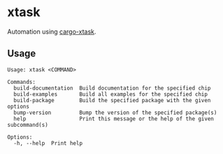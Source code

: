 # xtask

Automation using [cargo-xtask](https://github.com/matklad/cargo-xtask).

## Usage

```text
Usage: xtask <COMMAND>

Commands:
  build-documentation  Build documentation for the specified chip
  build-examples       Build all examples for the specified chip
  build-package        Build the specified package with the given options
  bump-version         Bump the version of the specified package(s)
  help                 Print this message or the help of the given subcommand(s)

Options:
  -h, --help  Print help
```

